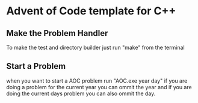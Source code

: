 # Advent of Code template for C++

## Make the Problem Handler
To make the test and directory builder just run "make" from the terminal

## Start a Problem
when you want to start a AOC problem run "AOC.exe year day"
if you are doing a problem for the current year you can ommit
the year and if you are doing the current days problem you can
also ommit the day.
